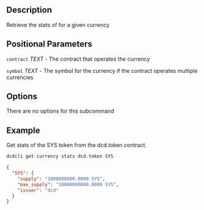 ## Description
Retrieve the stats of for a given currency

## Positional Parameters
`contract` _TEXT_  - The contract that operates the currency

`symbol` _TEXT_ - The symbol for the currency if the contract operates multiple currencies
## Options
There are no options for this subcommand
## Example
Get stats of the SYS token from the dcd.token contract. 

```sh
dcdcli get currency stats dcd.token SYS
```
```json
{
  "SYS": {
    "supply": "1000000000.0000 SYS",
    "max_supply": "10000000000.0000 SYS",
    "issuer": "dcd"
  }
}
```

